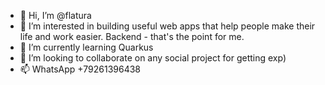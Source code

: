 - 👋 Hi, I’m @flatura
- 👀 I’m interested in building useful web apps that help people make their life and work easier. Backend - that's the point for me.
- 🌱 I’m currently learning Quarkus
- 💞️ I’m looking to collaborate on any social project for getting exp)
- 📫 WhatsApp +79261396438

<!---
flatura/flatura is a ✨ special ✨ repository because its `README.md` (this file) appears on your GitHub profile.
You can click the Preview link to take a look at your changes.
--->
